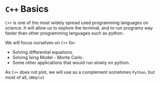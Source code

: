 # `C++` Basics

`C++` is one of the most widely spread used programming languages on science. It will allow us to explore the terminal, and to run programs way faster than other programming languages such as python.


We will focus ourselves on `C++` for:

  - Solving differential equations.
  - Solving Ising Model - Monte Carlo.
  - Some other applications that would run slowly on python.
  
As `C++` does not plot, we will use as a complement sometimes `Python`, but most of all, `GNUplot`

